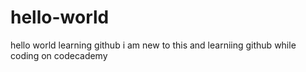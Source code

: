# hello-world
hello world learning github
i am new to this and learniing github while coding on codecademy
